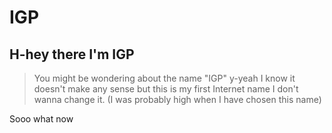 # IGP

## H-hey there I'm IGP 
> You might be wondering about the name "IGP" 
y-yeah I know it doesn't make any sense but this is my first Internet name
I don't wanna change it. (I was probably high when I have chosen this name)

<p> Sooo what now </p>
